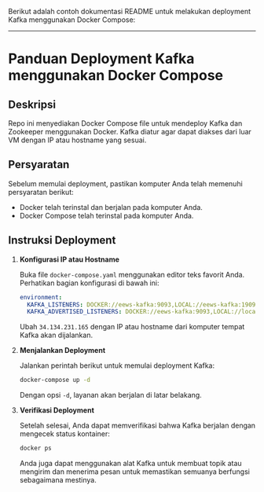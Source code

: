 Berikut adalah contoh dokumentasi README untuk melakukan deployment Kafka menggunakan Docker Compose:

---

# Panduan Deployment Kafka menggunakan Docker Compose

## Deskripsi

Repo ini menyediakan Docker Compose file untuk mendeploy Kafka dan Zookeeper menggunakan Docker. Kafka diatur agar dapat diakses dari luar VM dengan IP atau hostname yang sesuai.

## Persyaratan

Sebelum memulai deployment, pastikan komputer Anda telah memenuhi persyaratan berikut:

- Docker telah terinstal dan berjalan pada komputer Anda.
- Docker Compose telah terinstal pada komputer Anda.

## Instruksi Deployment

1. **Konfigurasi IP atau Hostname**

   Buka file `docker-compose.yaml` menggunakan editor teks favorit Anda. Perhatikan bagian konfigurasi di bawah ini:

   ```yaml
   environment:
     KAFKA_LISTENERS: DOCKER://eews-kafka:9093,LOCAL://eews-kafka:19092,OUTSIDE://eews-kafka:29092
     KAFKA_ADVERTISED_LISTENERS: DOCKER://eews-kafka:9093,LOCAL://localhost:19092,OUTSIDE://34.134.231.165:29092
   ```

   Ubah `34.134.231.165` dengan IP atau hostname dari komputer tempat Kafka akan dijalankan.

2. **Menjalankan Deployment**

   Jalankan perintah berikut untuk memulai deployment Kafka:

   ```bash
   docker-compose up -d
   ```

   Dengan opsi `-d`, layanan akan berjalan di latar belakang.

3. **Verifikasi Deployment**

   Setelah selesai, Anda dapat memverifikasi bahwa Kafka berjalan dengan mengecek status kontainer:

   ```bash
   docker ps
   ```

   Anda juga dapat menggunakan alat Kafka untuk membuat topik atau mengirim dan menerima pesan untuk memastikan semuanya berfungsi sebagaimana mestinya.
